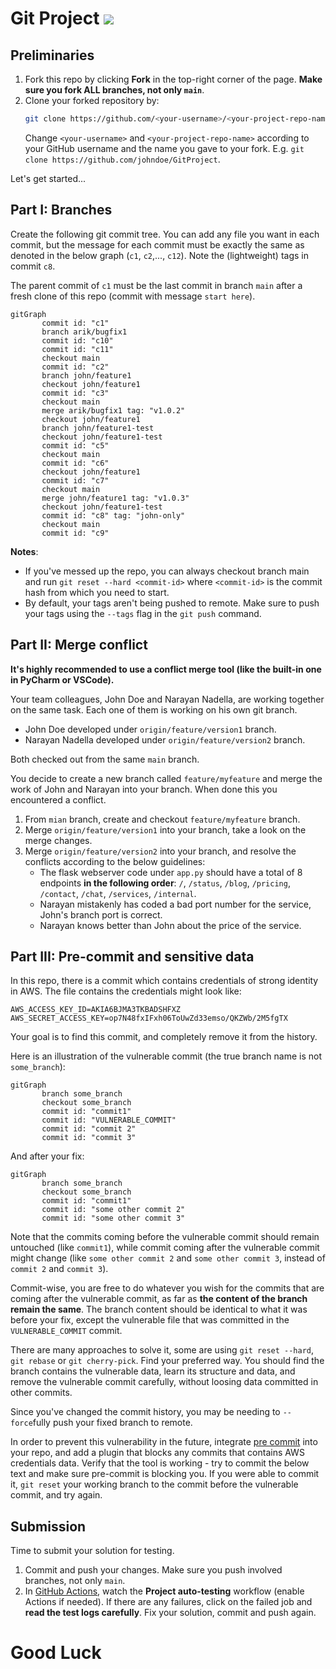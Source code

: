 # Git Project [![][autotest_badge]][autotest_workflow]

## Preliminaries

1. Fork this repo by clicking **Fork** in the top-right corner of the page. **Make sure you fork ALL branches, not only `main`**.
2. Clone your forked repository by:
   ```bash
   git clone https://github.com/<your-username>/<your-project-repo-name>
   ```
   Change `<your-username>` and `<your-project-repo-name>` according to your GitHub username and the name you gave to your fork. E.g. `git clone https://github.com/johndoe/GitProject`.

Let's get started...

## Part I: Branches 

Create the following git commit tree.
You can add any file you want in each commit, but the message for each commit must be exactly the same as denoted in the below graph (`c1`, `c2`,..., `c12`). 
Note the (lightweight) tags in commit `c8`. 

The parent commit of `c1` must be the last commit in branch `main` after a fresh clone of this repo (commit with message `start here`). 

```mermaid
gitGraph
       commit id: "c1"
       branch arik/bugfix1
       commit id: "c10"
       commit id: "c11"
       checkout main
       commit id: "c2"
       branch john/feature1
       checkout john/feature1
       commit id: "c3"
       checkout main
       merge arik/bugfix1 tag: "v1.0.2"
       checkout john/feature1
       branch john/feature1-test
       checkout john/feature1-test
       commit id: "c5"
       checkout main
       commit id: "c6"
       checkout john/feature1
       commit id: "c7"
       checkout main
       merge john/feature1 tag: "v1.0.3"
       checkout john/feature1-test
       commit id: "c8" tag: "john-only"
       checkout main
       commit id: "c9"
```

**Notes**:

- If you've messed up the repo, you can always checkout branch main and run `git reset --hard <commit-id>` where `<commit-id>` is the commit hash from which you need to start.
- By default, your tags aren't being pushed to remote. Make sure to push your tags using the `--tags` flag in the `git push` command.


## Part II: Merge conflict

**It's highly recommended to use a conflict merge tool (like the built-in one in PyCharm or VSCode).**

Your team colleagues, John Doe and Narayan Nadella, are working together on the same task. 
Each one of them is working on his own git branch. 

- John Doe developed under `origin/feature/version1` branch.
- Narayan Nadella developed under `origin/feature/version2` branch.

Both checked out from the same `main` branch. 

You decide to create a new branch called `feature/myfeature` and merge the work of John and Narayan into your branch. When done this you encountered a conflict.

1. From `mian` branch, create and checkout `feature/myfeature` branch.
2. Merge `origin/feature/version1` into your branch, take a look on the merge changes.
3. Merge `origin/feature/version2` into your branch, and resolve the conflicts according to the below guidelines:
   - The flask webserver code under `app.py` should have a total of 8 endpoints **in the following order**: `/`, `/status`, `/blog`, `/pricing`, `/contact`, `/chat`, `/services`, `/internal`.
   - Narayan mistakenly has coded a bad port number for the service, John's branch port is correct.
   - Narayan knows better than John about the price of the service.


## Part III: Pre-commit and sensitive data 

In this repo, there is a commit which contains credentials of strong identity in AWS.
The file contains the credentials might look like:

```text
AWS_ACCESS_KEY_ID=AKIA6BJMA3TKBADSHFXZ
AWS_SECRET_ACCESS_KEY=op7N48fxIFxh06ToUwZd33emso/QKZWb/2M5fgTX
```

Your goal is to find this commit, and completely remove it from the history. 

Here is an illustration of the vulnerable commit (the true branch name is not `some_branch`):

```mermaid
gitGraph
       branch some_branch
       checkout some_branch
       commit id: "commit1"
       commit id: "VULNERABLE_COMMIT"
       commit id: "commit 2"
       commit id: "commit 3"
```

And after your fix: 

```mermaid
gitGraph
       branch some_branch
       checkout some_branch
       commit id: "commit1"
       commit id: "some other commit 2"
       commit id: "some other commit 3"
```

Note that the commits coming before the vulnerable commit should remain untouched (like `commit1`),
while commit coming after the vulnerable commit might change (like `some other commit 2` and `some other commit 3`, instead of `commit 2` and `commit 3`).

Commit-wise, you are free to do whatever you wish for the commits that are coming after the vulnerable commit, as far as **the content of the branch remain the same**. 
The branch content should be identical to what it was before your fix, except the vulnerable file that was committed in the `VULNERABLE_COMMIT` commit.  

There are many approaches to solve it, some are using `git reset --hard`, `git rebase` or `git cherry-pick`. Find your preferred way.
You should find the branch contains the vulnerable data, learn its structure and data, and remove the vulnerable commit carefully, without loosing data committed in other commits. 

Since you've changed the commit history, you may be needing to `--force`fully push your fixed branch to remote. 

In order to prevent this vulnerability in the future, integrate [pre commit](https://pre-commit.com/) into your repo, and add a plugin that blocks any commits that contains AWS credentials data.
Verify that the tool is working - try to commit the below text and make sure pre-commit is blocking you.
If you were able to commit it, `git reset` your working branch to the commit before the vulnerable commit, and try again.  


## Submission

Time to submit your solution for testing.

1. Commit and push your changes. Make sure you push involved branches, not only `main`. 
1. In [GitHub Actions][github_actions], watch the **Project auto-testing** workflow (enable Actions if needed). 
   If there are any failures, click on the failed job and **read the test logs carefully**. Fix your solution, commit and push again.


# Good Luck

[DevOpsTheHardWay]: https://github.com/alonitac/DevOpsTheHardWay
[onboarding_tutorial]: https://github.com/alonitac/DevOpsTheHardWay/blob/main/tutorials/onboarding.md
[autotest_badge]: ../../actions/workflows/project_auto_testing.yaml/badge.svg?event=push
[autotest_workflow]: ../../actions/workflows/project_auto_testing.yaml/
[fork_github]: https://docs.github.com/en/pull-requests/collaborating-with-pull-requests/working-with-forks/fork-a-repo#forking-a-repository
[clone_pycharm]: https://www.jetbrains.com/help/pycharm/set-up-a-git-repository.html#clone-repo
[github_actions]: ../../actions
[github_repo]: ../../


